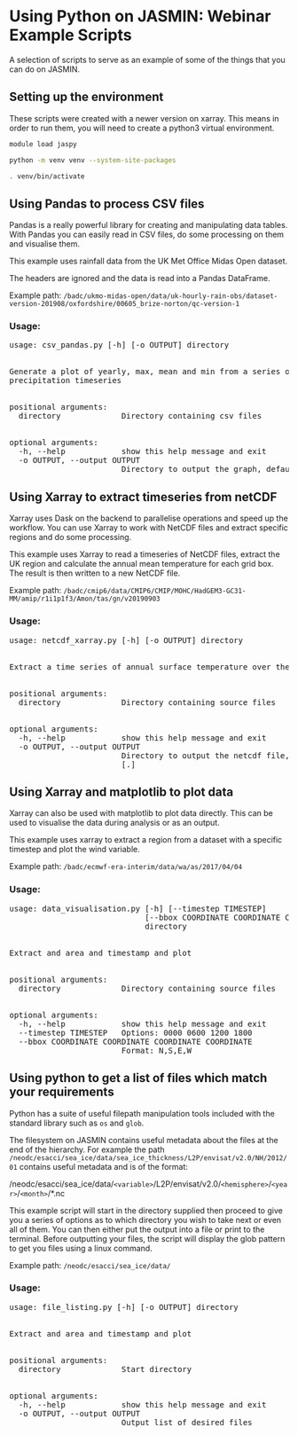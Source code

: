 # Using Python on JASMIN: Webinar Example Scripts

A selection of scripts to serve as an example of some of the things that you can
do on JASMIN.


## Setting up the environment

These scripts were created with a newer version on xarray. This means in order
to run them, you will need to create a python3 virtual environment.

```bash
module load jaspy
```

```bash
python -m venv venv --system-site-packages

. venv/bin/activate
```

## Using Pandas to process CSV files

Pandas is a really powerful library for creating and manipulating data tables.
With Pandas you can easily read in CSV files, do some processing on them and 
visualise them.

This example uses rainfall data from the UK Met Office Midas Open dataset.

The headers are ignored and the data is read into a Pandas DataFrame. 

Example path: `/badc/ukmo-midas-open/data/uk-hourly-rain-obs/dataset-version-201908/oxfordshire/00605_brize-norton/qc-version-1`

### Usage:

<pre>
usage: csv_pandas.py [-h] [-o OUTPUT] directory
<br>
Generate a plot of yearly, max, mean and min from a series of csv files in the midas open
precipitation timeseries
<br>
positional arguments:
  directory             Directory containing csv files
<br>
optional arguments:
  -h, --help            show this help message and exit
  -o OUTPUT, --output OUTPUT
                        Directory to output the graph, defaults to the run directory. Default: [.]
</pre>

## Using Xarray to extract timeseries from netCDF

Xarray uses Dask on the backend to parallelise operations and speed up the workflow.
You can use Xarray to work with NetCDF files and extract specific regions and do some processing.

This example uses Xarray to read a timeseries of NetCDF files, extract the UK region and calculate the 
annual mean temperature for each grid box. The result is then written to a new NetCDF file.

Example path: `/badc/cmip6/data/CMIP6/CMIP/MOHC/HadGEM3-GC31-MM/amip/r1i1p1f3/Amon/tas/gn/v20190903`

### Usage:
<pre>
usage: netcdf_xarray.py [-h] [-o OUTPUT] directory
<br>
Extract a time series of annual surface temperature over the UK
<br>
positional arguments:
  directory             Directory containing source files
<br>
optional arguments:
  -h, --help            show this help message and exit
  -o OUTPUT, --output OUTPUT
                        Directory to output the netcdf file, defaults to the run directory. Default
                        [.]
</pre>


## Using Xarray and matplotlib to plot data

Xarray can also be used with matplotlib to plot data directly. This can be used to 
visualise the data during analysis or as an output.

This example uses xarray to extract a region from a dataset with a specific timestep and plot
the wind variable.

Example path: `/badc/ecmwf-era-interim/data/wa/as/2017/04/04`

### Usage:
<pre>
usage: data_visualisation.py [-h] [--timestep TIMESTEP]
                             [--bbox COORDINATE COORDINATE COORDINATE COORDINATE]
                             directory
<br>
Extract and area and timestamp and plot
<br>
positional arguments:
  directory             Directory containing source files
<br>
optional arguments:
  -h, --help            show this help message and exit
  --timestep TIMESTEP   Options: 0000 0600 1200 1800
  --bbox COORDINATE COORDINATE COORDINATE COORDINATE
                        Format: N,S,E,W
</pre>


## Using python to get a list of files which match your requirements

Python has a suite of useful filepath manipulation tools included with the standard library such
as `os` and `glob`.

The filesystem on JASMIN contains useful metadata about the files at the end of the hierarchy. 
For example the path `/neodc/esacci/sea_ice/data/sea_ice_thickness/L2P/envisat/v2.0/NH/2012/01` contains
useful metadata and is of the format: 

/neodc/esacci/sea_ice/data/`<variable>`/L2P/envisat/v2.0/`<hemisphere>`/`<year>`/`<month>`/*.nc


This example script will start in the directory supplied then proceed to give you a series of options
as to which directory you wish to take next or even all of them. You can then either put the output into a file or
print to the terminal. Before outputting your files, the script will display the glob pattern to get you files using a
linux command.

Example path: `/neodc/esacci/sea_ice/data/`

### Usage:
<pre>
usage: file_listing.py [-h] [-o OUTPUT] directory
<br>
Extract and area and timestamp and plot
<br>
positional arguments:
  directory             Start directory
<br>
optional arguments:
  -h, --help            show this help message and exit
  -o OUTPUT, --output OUTPUT
                        Output list of desired files
</pre>


